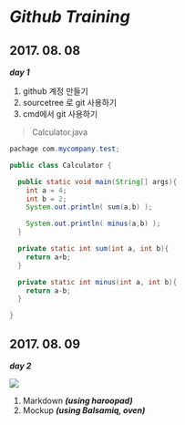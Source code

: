 # ***Github Training***

## 2017. 08. 08
***day 1***


1. github 계정 만들기
2. sourcetree 로 git 사용하기
3. cmd에서 git 사용하기
>Calculator.java

```Java
pachage com.mycompany.test;

public class Calculator {

  public static void main(String[] args){
    int a = 4;
    int b = 2;
    System.out.println( sum(a,b) );

    System.out.println( minus(a,b) );
  }

  private static int sum(int a, int b){
    return a+b;
  }

  private static int minus(int a, int b){
    return a-b;
  }

}
```

## 2017. 08. 09
***day 2***

![](http://pad.haroopress.com/docs/ko/markdown/images/markdown_128.png)
1. Markdown ***(using haroopad)***
2. Mockup ***(using Balsamiq, oven)***
